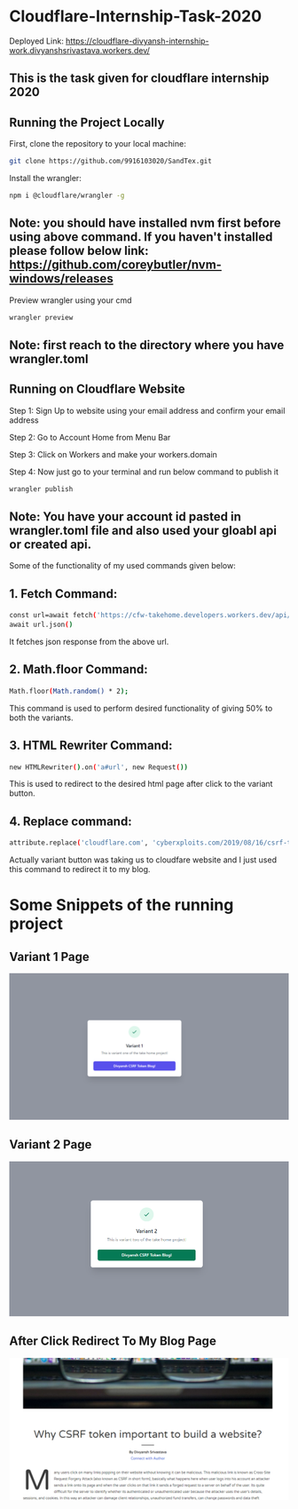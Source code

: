 # Cloudflare-Internship-Task-2020
Deployed Link: https://cloudflare-divyansh-internship-work.divyanshsrivastava.workers.dev/


## This is the task given for cloudflare internship 2020

## Running the Project Locally

First, clone the repository to your local machine:

```bash
git clone https://github.com/9916103020/SandTex.git
```

Install the wrangler:

```bash
npm i @cloudflare/wrangler -g
```
## Note: you should have installed nvm first before using above command. If you haven't installed please follow below link: https://github.com/coreybutler/nvm-windows/releases 

Preview wrangler using your cmd

```bash
wrangler preview 
```
## Note: first reach to the directory where you have wrangler.toml


## Running on Cloudflare Website

Step 1: Sign Up to website using your email address and confirm your email address

Step 2: Go to Account Home from Menu Bar

Step 3: Click on Workers and make your workers.domain

Step 4: Now just go to your terminal and run below command to publish it

```bash
wrangler publish 
```

## Note: You have your account id pasted in wrangler.toml file and also used your gloabl api or created api. 

Some of the functionality of my used commands given below:

## 1. Fetch Command:
```bash
const url=await fetch('https://cfw-takehome.developers.workers.dev/api/variants')
await url.json()
```
It fetches json response from the above url.

## 2. Math.floor Command:
```bash
Math.floor(Math.random() * 2);
```
This command is used to perform desired functionality of giving 50% to both the variants.
## 3. HTML Rewriter Command:
```bash
new HTMLRewriter().on('a#url', new Request())
```

This is used to redirect to the desired html page after click to the variant button.

## 4. Replace command:
```bash
attribute.replace('cloudflare.com', 'cyberxploits.com/2019/08/16/csrf-token/')
```

Actually variant button was taking us to cloudfare website and I just used this command to redirect it to my blog.

# Some Snippets of the running project 

## Variant 1 Page
![](images/Variant_1.PNG)


## Variant 2 Page
![](images/Variant_2.PNG)


## After Click Redirect To My Blog Page
![](images/My_Bog.PNG)
